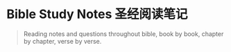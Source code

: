 # Bible Study Notes 圣经阅读笔记
> Reading notes and questions throughout bible, book by book, chapter by chapter, verse by verse.